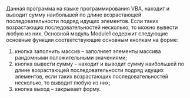 ﻿Данная программа на языке программирования VBA, 
находит и выводит сумму наибольшей по длине возрастающей последовательности подряд идущих элементов. 
Если таких возрастающих последовательностей несколько, то можно вывести любую из них.
Основной модуль Module1 содержит следующие основные функции соответствующие основным кнопкам на форме:
1)	кнопка заполнить массив – заполняет элементы массива рандомными положительными значениями;
2)	кнопка вывести сумму – находит и выводит сумму наибольшей по длине возрастающей последовательности 
подряд идущих элементов, если таких возрастающих последовательностей несколько, то выводит любую из них;
3)	кнопка выход – закрывает форму.
